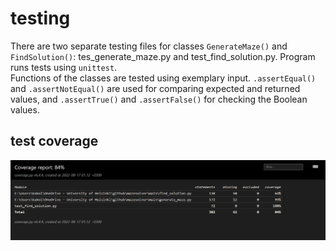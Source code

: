 # testing
There are two separate testing files for classes ```GenerateMaze()``` and ```FindSolution()```: tes_generate_maze.py and test_find_solution.py. Program runs tests using ```unittest```. <br/>Functions of the classes are tested using exemplary input. ```.assertEqual()``` and ```.assertNotEqual()``` are used for comparing expected and returned values, and ```.assertTrue()``` and ```.assertFalse()``` for checking the Boolean values. <br/>
## test coverage
![img](/documentation/test_coverage/coverage_report.png)
